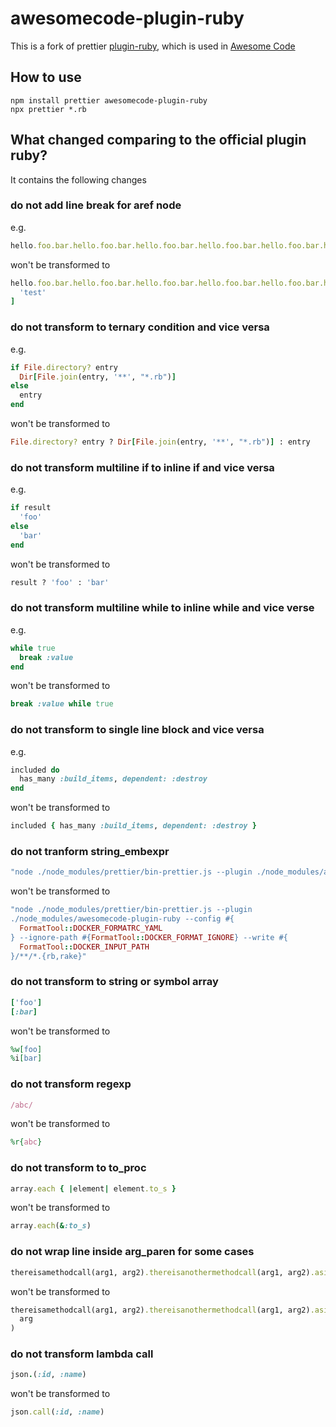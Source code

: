 # awesomecode-plugin-ruby

This is a fork of prettier [plugin-ruby](https://github.com/prettier/plugin-ruby),
which is used in [Awesome Code](https://awesomecode.io)

## How to use

```
npm install prettier awesomecode-plugin-ruby
npx prettier *.rb
```

## What changed comparing to the official plugin ruby?

It contains the following changes

### do not add line break for aref node

e.g.

```ruby
hello.foo.bar.hello.foo.bar.hello.foo.bar.hello.foo.bar.hello.foo.bar.hello['test']
```

won't be transformed to

```ruby
hello.foo.bar.hello.foo.bar.hello.foo.bar.hello.foo.bar.hello.foo.bar.hello[
  'test'
]
```

### do not transform to ternary condition and vice versa

e.g.

```ruby
if File.directory? entry
  Dir[File.join(entry, '**', "*.rb")]
else
  entry
end
```

won't be transformed to

```ruby
File.directory? entry ? Dir[File.join(entry, '**', "*.rb")] : entry
```

### do not transform multiline if to inline if and vice versa

e.g.

```ruby
if result
  'foo'
else
  'bar'
end
```

won't be transformed to

```ruby
result ? 'foo' : 'bar'
```

### do not transform multiline while to inline while and vice verse

e.g.

```ruby
while true
  break :value
end
```

won't be transformed to

```ruby
break :value while true
```

### do not transform to single line block and vice versa

e.g.

```ruby
included do
  has_many :build_items, dependent: :destroy
end
```

won't be transformed to

```ruby
included { has_many :build_items, dependent: :destroy }
```

### do not tranform string_embexpr

```ruby
"node ./node_modules/prettier/bin-prettier.js --plugin ./node_modules/awesomecode-plugin-ruby --config #{FormatTool::DOCKER_FORMATRC_YAML} --ignore-path #{FormatTool::DOCKER_FORMAT_IGNORE} --write #{FormatTool::DOCKER_INPUT_PATH}/**/*.{rb,rake}"
```

won't be transformed to

```ruby
"node ./node_modules/prettier/bin-prettier.js --plugin
./node_modules/awesomecode-plugin-ruby --config #{
  FormatTool::DOCKER_FORMATRC_YAML
} --ignore-path #{FormatTool::DOCKER_FORMAT_IGNORE} --write #{
  FormatTool::DOCKER_INPUT_PATH
}/**/*.{rb,rake}"
```

### do not transform to string or symbol array

```ruby
['foo']
[:bar]
```

won't be transformed to

```ruby
%w[foo]
%i[bar]
```

### do not transform regexp

```ruby
/abc/
```

won't be transformed to

```ruby
%r{abc}
```

### do not transform to to_proc

```ruby
array.each { |element| element.to_s }
```

won't be transformed to

```ruby
array.each(&:to_s)
```

### do not wrap line inside arg_paren for some cases

```ruby
thereisamethodcall(arg1, arg2).thereisanothermethodcall(arg1, arg2).asimpleone(arg)
```

won't be transformed to

```ruby
thereisamethodcall(arg1, arg2).thereisanothermethodcall(arg1, arg2).asimpleone(
  arg
)
```

### do not transform lambda call

```ruby
json.(:id, :name)
```

won't be transformed to

```ruby
json.call(:id, :name)
```
